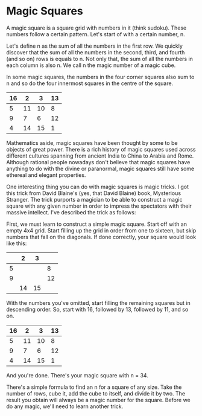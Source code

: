 # Magic Squares

A magic square is a square grid with numbers in it (think sudoku). These numbers follow a certain pattern. Let's start of with a certain number, n.  

Let's define n as the sum of all the numbers in the first row. We quickly discover that the sum of all the numbers in the second, third, and fourth (and so on) rows is equals to n. Not only that, the sum of all the numbers in each column is also n. We call n the magic number of a magic cube. 

In some magic squares, the numbers in the four corner squares also sum to n and so do the four innermost squares in the centre of the square.  

| 16 | 2  | 3  | 13 |
|----|----|----|----|
| 5  | 11 | 10 | 8  |
| 9  | 7  | 6  | 12 |
| 4  | 14 | 15 | 1  |

Mathematics aside, magic squares have been thought by some to be objects of great power. There is a rich history of magic squares used across different cultures spanning from ancient India to China to Arabia and Rome. Although rational people nowadays don't believe that magic squares have anything to do with the divine or paranormal, magic squares still have some ethereal and elegant properties.

One interesting thing you can do with magic squares is magic tricks. I got this trick from David Blaine's (yes, that David Blaine) book, Mysterious Stranger. The trick purports a magician to be able to construct a magic square with any given number in order to impress the spectators with their massive intellect. I've described the trick as follows:

First, we must learn to construct a simple magic square. Start off with an empty 4x4 grid. Start filling up the grid in order from one to sixteen, but skip numbers that fall on the diagonals. If done correctly, your square would look like this:

|   | 2  | 3  |    |
|---|----|----|----|
| 5 |    |    | 8  |
| 9 |    |    | 12 |
|   | 14 | 15 |    |

With the numbers you've omitted, start filling the remaining squares but in descending order. So, start with 16, followed by 13, followed by 11, and so on. 

| 16 | 2  | 3  | 13 |
|----|----|----|----|
| 5  | 11 | 10 | 8  |
| 9  | 7  | 6  | 12 |
| 4  | 14 | 15 | 1  |

And you're done. There's your magic square with n = 34.

There's a simple formula to find an n for a square of any size. Take the number of rows, cube it, add the cube to itself, and divide it by two. The result you obtain will always be a magic number for the square. Before we do any magic, we'll need to learn another trick.


